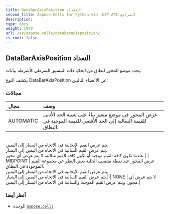 ```yaml
---
title: DataBarAxisPosition التعداد
second_title: Aspose.Cells for Python via .NET API المراجع
description:
type: docs
weight: 1970
url: /ar/aspose.cells/databaraxisposition/
is_root: false
---
```

##  DataBarAxisPosition التعداد
يحدد موضع المحور لنطاق من الخلايا ذات التنسيق الشرطي كأشرطة بيانات.



يكشف النوع DataBarAxisPosition عن الأعضاء التاليين:

###  مجالات
| مجال| وصف|
| :- | :- |
| AUTOMATIC | عرض المحور في موضع متغير بناءً على نسبة الحد الأدنى للقيمة السالبة إلى الحد الأقصى للقيمة الموجبة في النطاق.<br/> يتم عرض القيم الإيجابية في الاتجاه من اليسار إلى اليمين.<br/> يتم عرض القيم السالبة في الاتجاه من اليمين إلى اليسار.<br/>عندما تكون كافة القيم موجبة أو تكون كافة القيم سالبة، لا يتم عرض أي محور.|
| MIDPOINT | عرض المحور عند نقطة منتصف الخلية بغض النظر عن مجموعة القيم الموجودة في النطاق.<br/> يتم عرض القيم الإيجابية في الاتجاه من اليسار إلى اليمين.<br/> يتم عرض القيم السالبة في الاتجاه من اليمين إلى اليسار.|
| NONE | لا يتم عرض أي محور، ويتم عرض القيم الموجبة والسالبة في الاتجاه من اليسار إلى اليمين.|



###  أنظر أيضا
* الوحدة [`aspose.cells`](..)
